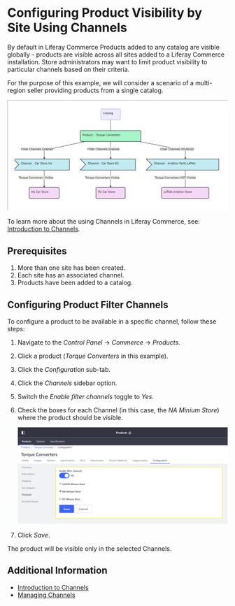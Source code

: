 # Configuring Product Visibility by Site Using Channels

By default in Liferay Commerce Products added to any catalog are visible globally - products are visible across all sites added to a Liferay Commerce installation. Store administrators may want to limit product visibility to particular channels based on their criteria.

For the purpose of this example, we will consider a scenario of a multi-region seller providing products from a single catalog.

![Catalog organization](./configuring-product-visibility-by-site-using-channels/images/01.png)

To learn more about the using Channels in Liferay Commerce, see: [Introduction to Channels](../introduction-to-channels/README.md).

## Prerequisites

1. More than one site has been created.
1. Each site has an associated channel.
1. Products have been added to a catalog.

## Configuring Product Filter Channels

To configure a product to be available in a specific channel, follow these steps:

1. Navigate to the _Control Panel_ → _Commerce_ → _Products_.
1. Click a product (_Torque Converters_ in this example).
1. Click the _Configuration_ sub-tab.
1. Click the _Channels_ sidebar option.
1. Switch the _Enable filter channels_ toggle to _Yes_.
1. Check the boxes for each Channel (in this case, the _NA Minium Store_) where the product should be visible.

    ![Product configuration](./configuring-product-visibility-by-site-using-channels/images/02.png)

1. Click _Save_.

The product will be visible only in the selected Channels.

## Additional Information

* [Introduction to Channels](../introduction-to-channels/README.md)
* [Managing Channels](../managing-channels/README.md)
